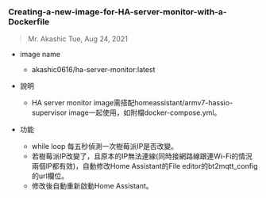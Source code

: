 ### Creating-a-new-image-for-HA-server-monitor-with-a-Dockerfile
> Mr. Akashic Tue, Aug 24, 2021

+ image name
  + akashic0616/ha-server-monitor:latest

+ 說明
  + HA server monitor image需搭配homeassistant/armv7-hassio-supervisor image一起使用，如附檔docker-compose.yml。
  
+ 功能
  + while loop 每五秒偵測一次樹莓派IP是否改變。
  + 若樹莓派IP改變了，且原本的IP無法連線(同時接網路線跟連Wi-Fi的情況兩個IP都有效)，自動修改Home Assistant的File editor的bt2mqtt_config的url欄位。
  + 修改後自動重新啟動Home Assistant。
